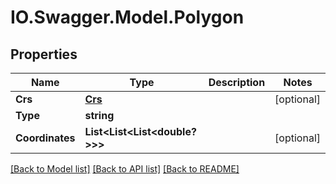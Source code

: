# IO.Swagger.Model.Polygon
## Properties

Name | Type | Description | Notes
------------ | ------------- | ------------- | -------------
**Crs** | [**Crs**](Crs.md) |  | [optional] 
**Type** | **string** |  | 
**Coordinates** | **List&lt;List&lt;List&lt;double?&gt;&gt;&gt;** |  | [optional] 

[[Back to Model list]](../README.md#documentation-for-models) [[Back to API list]](../README.md#documentation-for-api-endpoints) [[Back to README]](../README.md)

